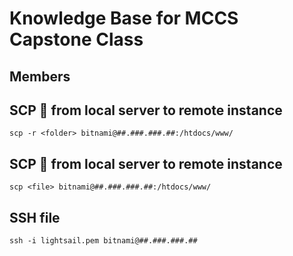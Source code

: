 # Knowledge Base for MCCS Capstone Class
## Members 
## SCP 📁 from local server to remote instance
```
scp -r <folder> bitnami@##.###.###.##:/htdocs/www/
```
## SCP 📄 from local server to remote instance
```
scp <file> bitnami@##.###.###.##:/htdocs/www/
```
## SSH file
```
ssh -i lightsail.pem bitnami@##.###.###.##
```
